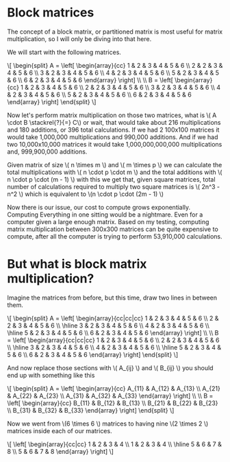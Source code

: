 # Block matrices

The concept of a block matrix, or partitioned matrix is most useful for matrix multiplication, so I will only be diving into that here.

We will start with the following matrices.

\\[
\begin{split}
A = \left\[
\begin{array}{cc}
1 & 2 & 3 & 4 & 5 & 6 \\\\
2 & 2 & 3 & 4 & 5 & 6 \\\\
3 & 2 & 3 & 4 & 5 & 6 \\\\
4 & 2 & 3 & 4 & 5 & 6 \\\\
5 & 2 & 3 & 4 & 5 & 6 \\\\
6 & 2 & 3 & 4 & 5 & 6
\end{array} \right\]
\\\\ \\\\
B = \left\[
\begin{array}{cc}
1 & 2 & 3 & 4 & 5 & 6 \\\\
2 & 2 & 3 & 4 & 5 & 6 \\\\
3 & 2 & 3 & 4 & 5 & 6 \\\\
4 & 2 & 3 & 4 & 5 & 6 \\\\
5 & 2 & 3 & 4 & 5 & 6 \\\\
6 & 2 & 3 & 4 & 5 & 6
\end{array} \right\]
\end{split}
\\]

Now let's perform matrix multiplication on those two matrices, what is \\( A \cdot B \stackrel{?}{=} C\\)
or wait, that would take about 216 multiplications and 180 additions, or 396 total calculations. If we had 2 100x100 matrices it would take
1,000,000 multiplications and 990,000 additions. And if we had two 10,000x10,000 matrices it would take 1,000,000,000,000 multiplications and,
999,900,000 additions.

Given matrix of size \\( n \times m \\) and \\( m \times p \\) we can calculate the total multiplications with \\( n \cdot p \cdot m \\) and the total additions with
\\( n \cdot p \cdot (m - 1) \\) with this we get that, given square matrices, total number of calculations required to multiply two square matrices is
\\( 2n^3 - n^2 \\) which is equivalent to \\(n \cdot p \cdot (2m - 1) \\)

Now there is our issue, our cost to compute grows exponentially. Computing Everything in one sitting would be a nightmare. Even for a computer given a large enough matrix.
Based on my testing, computing matrix multiplication between 300x300 matrices can be quite expensive to compute, after all the computer is trying to perform 53,910,000 calculations.

>

# But what is block matrix multiplication?

Imagine the matrices from before, but this time, draw two lines in between them.

\\[
\begin{split}
A = \left\[
\begin{array}{cc|cc|cc}
1 & 2 & 3 & 4 & 5 & 6 \\\\
2 & 2 & 3 & 4 & 5 & 6 \\\\ \hline
3 & 2 & 3 & 4 & 5 & 6 \\\\
4 & 2 & 3 & 4 & 5 & 6 \\\\ \hline
5 & 2 & 3 & 4 & 5 & 6 \\\\
6 & 2 & 3 & 4 & 5 & 6
\end{array} \right\]
\\\\ \\\\
B = \left\[
\begin{array}{cc|cc|cc}
1 & 2 & 3 & 4 & 5 & 6 \\\\
2 & 2 & 3 & 4 & 5 & 6 \\\\ \hline
3 & 2 & 3 & 4 & 5 & 6 \\\\
4 & 2 & 3 & 4 & 5 & 6 \\\\ \hline
5 & 2 & 3 & 4 & 5 & 6 \\\\
6 & 2 & 3 & 4 & 5 & 6
\end{array} \right\]
\end{split}
\\]

And now replace those sections with \\( A\_{ij} \\) and \\( B\_{ij} \\) you should end up with something like this

\\[
\begin{split}
A = \left\[
\begin{array}{cc}
A_{11} & A_{12} & A_{13} \\\\
A_{21} & A_{22} & A_{23} \\\\
A_{31} & A_{32} & A_{33}
\end{array} \right\]
\\\\ \\\\
B = \left\[
\begin{array}{cc}
B_{11} & B_{12} & B_{13} \\\\
B_{21} & B_{22} & B_{23} \\\\
B_{31} & B_{32} & B_{33}
\end{array} \right\]
\end{split}
\\]

Now we went from \\(6 \times 6 \\) matrices to having nine \\(2 \times 2 \\) matrices inside each of our matrices.

\\[
\left\[
\begin{array}{cc|cc}
1 & 2 & 3 & 4 \\\\
1 & 2 & 3 & 4 \\\\ \hline
5 & 6 & 7 & 8 \\\\
5 & 6 & 7 & 8
\end{array} \right\]
\\]
